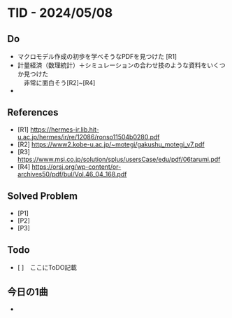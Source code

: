 # TID - 2024/05/08
<!--
## Learnings
- 
- 
-->


## Do
- マクロモデル作成の初歩を学べそうなPDFを見つけた [R1]
- 計量経済（数理統計）＋シミュレーションの合わせ技のような資料をいくつか見つけた<br>
　非常に面白そう[R2]~[R4]
- 


<!--
## Reflections & Insights
- 
- 
-->

<!--
## Plans for Tomorrow
- 
- 
-->

## References
- [R1] https://hermes-ir.lib.hit-u.ac.jp/hermes/ir/re/12086/ronso11504b0280.pdf
- [R2] https://www2.kobe-u.ac.jp/~motegi/gakushu_motegi_v7.pdf
- [R3] https://www.msi.co.jp/solution/splus/usersCase/edu/pdf/06tarumi.pdf
- [R4] https://orsj.org/wp-content/or-archives50/pdf/bul/Vol.46_04_168.pdf

## Solved Problem
- [P1] 
- [P2] 
- [P3] 


## Todo
- [ ]　ここにToDO記載

## 今日の1曲
- 
